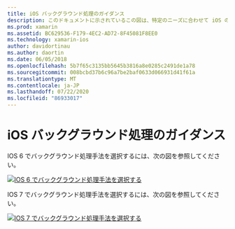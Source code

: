 ```yaml
---
title: iOS バックグラウンド処理のガイダンス
description: このドキュメントに示されているこの図は、特定のニーズに合わせて iOS の多くのバックグラウンド処理オプションを選択する方法に関するガイダンスを提供します。
ms.prod: xamarin
ms.assetid: BC629536-F179-4EC2-AD72-8F45081F8EE0
ms.technology: xamarin-ios
author: davidortinau
ms.author: daortin
ms.date: 06/05/2018
ms.openlocfilehash: 5b7f65c3135bb5645b3816a8e0285c2491de1a78
ms.sourcegitcommit: 008bcbd37b6c96a7be2baf0633d066931d41f61a
ms.translationtype: MT
ms.contentlocale: ja-JP
ms.lasthandoff: 07/22/2020
ms.locfileid: "86933017"
---
```

# <a name="ios-backgrounding-guidance"></a>iOS バックグラウンド処理のガイダンス

IOS 6 でバックグラウンド処理手法を選択するには、次の図を参照してください。

 [![IOS 6 でバックグラウンド処理手法を選択する](ios-backgrounding-guidance-images/image10.png)](ios-backgrounding-guidance-images/image10.png#lightbox)

IOS 7 でバックグラウンド処理手法を選択するには、次の図を参照してください。

 [![IOS 7 でバックグラウンド処理手法を選択する](ios-backgrounding-guidance-images/image10b.png)](ios-backgrounding-guidance-images/image10b.png#lightbox)
